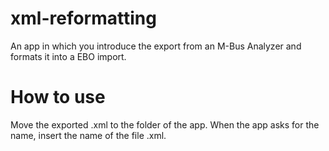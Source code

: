 # xml-reformatting

An app in which you introduce the export from an M-Bus Analyzer and formats it into a EBO import.

# How to use

Move the exported .xml to the folder of the app. When the app asks for the name, insert the name of the file .xml.
